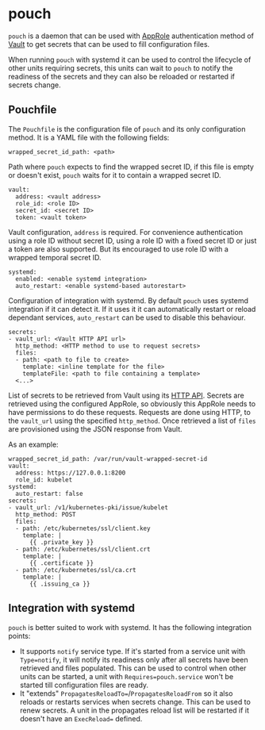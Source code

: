 # pouch

`pouch` is a daemon that can be used with [AppRole](https://www.vaultproject.io/docs/auth/approle.html)
authentication method of [Vault](https://www.vaultproject.io) to get secrets
that can be used to fill configuration files.

When running `pouch` with systemd it can be used to control the lifecycle of
other units requiring secrets, this units can wait to `pouch` to notify the
readiness of the secrets and they can also be reloaded or restarted if
secrets change.

## Pouchfile

The `Pouchfile` is the configuration file of `pouch` and its only configuration
method. It is a YAML file with the following fields:

```
wrapped_secret_id_path: <path>
```
Path where `pouch` expects to find the wrapped secret ID, if this file is
empty or doesn't exist, `pouch` waits for it to contain a wrapped secret ID.

```
vault:
  address: <vault address>
  role_id: <role ID>
  secret_id: <secret ID>
  token: <vault token>
```
Vault configuration, `address` is required. For convenience authentication
using a role ID without secret ID, using a role ID with a fixed secret ID or
just a token are also supported. But its encouraged to use role ID with a
wrapped temporal secret ID.

```
systemd:
  enabled: <enable systemd integration>
  auto_restart: <enable systemd-based autorestart>
```
Configuration of integration with systemd. By default `pouch` uses systemd
integration if it can detect it. If it uses it it can automatically restart
or reload dependant services, `auto_restart` can be used to disable this
behaviour.

```
secrets:
- vault_url: <Vault HTTP API url>
  http_method: <HTTP method to use to request secrets>
  files:
  - path: <path to file to create>
    template: <inline template for the file>
    templateFile: <path to file containing a template>
  <...>
```
List of secrets to be retrieved from Vault using its [HTTP API](https://www.vaultproject.io/api/index.html).
Secrets are retrieved using the configured AppRole, so obviously this AppRole
needs to have permissions to do these requests. Requests are done using HTTP,
to the `vault_url` using the specified `http_method`.
Once retrieved a list of `files` are provisioned using the JSON response from
Vault.

As an example:

```
wrapped_secret_id_path: /var/run/vault-wrapped-secret-id
vault:
  address: https://127.0.0.1:8200
  role_id: kubelet
systemd:
  auto_restart: false
secrets:
- vault_url: /v1/kubernetes-pki/issue/kubelet
  http_method: POST
  files:
  - path: /etc/kubernetes/ssl/client.key
    template: |
      {{ .private_key }}
  - path: /etc/kubernetes/ssl/client.crt
    template: |
      {{ .certificate }}
  - path: /etc/kubernetes/ssl/ca.crt
    template: |
      {{ .issuing_ca }}

```

## Integration with systemd

`pouch` is better suited to work with systemd. It has the following
integration points:
* It supports `notify` service type. If it's started from a service unit
  with `Type=notify`, it will notify its readiness only after all secrets
  have been retrieved and files populated. This can be used to control when
  other units can be started, a unit with `Requires=pouch.service` won't be
  started till configuration files are ready.
* It "extends" `PropagatesReloadTo=`/`PropagatesReloadFrom` so it also
  reloads or restarts services when secrets change. This can be used to renew
  secrets. A unit in the propagates reload list will be restarted if it
  doesn't have an `ExecReload=` defined.
